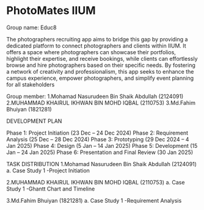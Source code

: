 # PhotoMates IIUM
 Group name: Educ8

 The photographers recruiting app aims to bridge this gap by providing a dedicated platform to connect photographers and clients within IIUM. It offers a space where photographers can showcase their portfolios, highlight their expertise, and receive bookings, while clients can effortlessly browse and hire photographers based on their specific needs. By fostering a network of creativity and professionalism, this app seeks to enhance the campus experience, empower photographers, and simplify event planning for all stakeholders

Group member: 
1.Mohamad Nasurudeen Bin Shaik Abdullah (2124091)
2.MUHAMMAD KHAIRUL IKHWAN BIN MOHD IQBAL (2110753)
3.Md.Fahim Bhuiyan (1821281)

DEVELOPMENT PLAN

Phase 1: Project Initiation (23 Dec – 24 Dec 2024)
Phase 2: Requirement Analysis (25 Dec – 28 Dec 2024)
Phase 3: Prototyping (29 Dec 2024 – 4 Jan 2025)
Phase 4: Design (5 Jan – 14 Jan 2025)
Phase 5: Development (15 Jan – 24 Jan 2025)
Phase 6: Presentation and Final Review (30 Jan 2025)


TASK DISTRIBUTION
1.Mohamad Nasurudeen Bin Shaik Abdullah (2124091)
a. Case Study 1
-Project Initiation

2.MUHAMMAD KHAIRUL IKHWAN BIN MOHD IQBAL (2110753)
a. Case Study 1
-Ghantt Chart and Timeline

3.Md.Fahim Bhuiyan (1821281)
a. Case Study 1
-Requirement  Analysis
